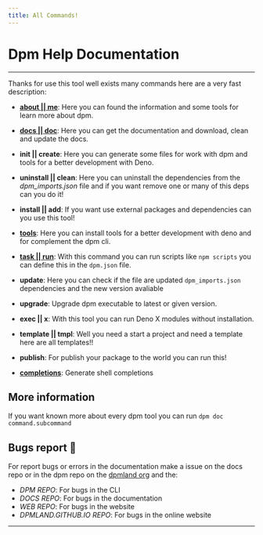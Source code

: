```yaml
---
title: All Commands!
---
```


# Dpm Help Documentation

---

Thanks for use this tool well exists many commands here are a very fast
description:

- **[about || me](./about.md)**: Here you can found the information and some
  tools for learn more about dpm.

- **[docs || doc](./docs.md)**: Here you can get the documentation and download,
  clean and update the docs.

- **init || create**: Here you can generate some files for work with dpm and
  tools for a better development with Deno.

- **uninstall || clean**: Here you can uninstall the dependencies from the
  _dpm_imports.json_ file and if you want remove one or many of this deps can
  you do it!

- **install || add**: If you want use external packages and dependencies can you
  use this tool!

- **[tools](./tools.md)**: Here you can install tools for a better development with deno and
  for complement the dpm cli.

- **[task || run](./task.md)**: With this command you can run scripts like `npm scripts` you
  can define this in the `dpm.json` file.

- **update**: Here you can check if the file are updated `dpm_imports.json`
  dependencies and the new version avaliable

- **upgrade**: Upgrade dpm executable to latest or given version.

- **exec || x**: With this tool you can run Deno X modules without installation.

- **template || tmpl**: Well you need a start a project and need a template here
  are all templates!!

- **publish**: For publish your package to the world you can run this!

- **[completions](./completions.md)**: Generate shell completions

## More information

If you want known more about every dpm tool you can run
`dpm doc command.subcommand`

## Bugs report :bug:

For report bugs or errors in the documentation make a issue on the docs repo or
in the dpm repo on the [dpmland org](https://github.com/dpmland/) and the:

- _DPM REPO_: For bugs in the CLI
- _DOCS REPO_: For bugs in the documentation
- _WEB REPO_: For bugs in the website
- _DPMLAND.GITHUB.IO REPO_: For bugs in the online website

---
